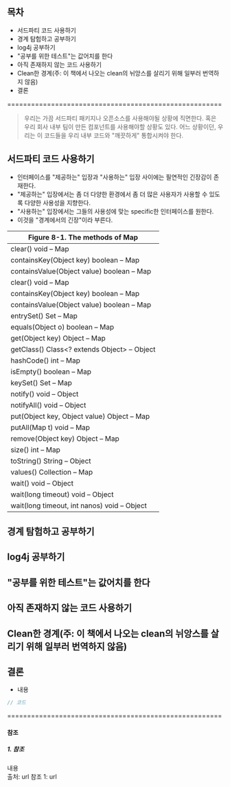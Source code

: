 ## 목차 ##
- 서드파티 코드 사용하기
- 경계 탐험하고 공부하기
- log4j 공부하기
- "공부를 위한 테스트"는 값어치를 한다
- 아직 존재하지 않는 코드 사용하기
- Clean한 경계(주: 이 책에서 나오는 clean의 뉘앙스를 살리기 위해 일부러 번역하지 않음)
- 결론

======================================================

> 우리는 가끔 서드파티 패키지나 오픈소스를 사용해야될 상황에 직면한다. 혹은 우리 회사 내부 팀이 만든 컴포넌트를 사용해야할 상황도 있다.
어느 상황이던, 우리는 이 코드들을 우리 내부 코드와 "깨끗하게" 통합시켜야 한다.

## 서드파티 코드 사용하기 ##
- 인터페이스를 "제공하는" 입장과 "사용하는" 입장 사이에는 필연적인 긴장감이 존재한다.
 - "제공하는" 입장에서는 좀 더 다양한 환경에서 좀 더 많은 사용자가 사용할 수 있도록 다양한 사용성을 지향한다.
 - "사용하는" 입장에서는 그들의 사용성에 맞는 specific한 인터페이스를 원한다.
 - 이것을 "경계에서의 긴장"이라 부른다.  
 
| Figure 8-1. The methods of Map              |
| ------------------------------------------- |
| clear() void – Map                          |
| containsKey(Object key) boolean – Map       |
| containsValue(Object value) boolean – Map   |
| clear() void – Map                          |
| containsKey(Object key) boolean – Map       |
| containsValue(Object value) boolean – Map   |
| entrySet() Set – Map                        |
| equals(Object o) boolean – Map              |
| get(Object key) Object – Map                |
| getClass() Class<? extends Object> – Object |
| hashCode() int – Map                        |
| isEmpty() boolean – Map                     |
| keySet() Set – Map                          |
| notify() void – Object                      |
| notifyAll() void – Object                   |
| put(Object key, Object value) Object – Map  |
| putAll(Map t) void – Map                    |
| remove(Object key) Object – Map             |
| size() int – Map                            |
| toString() String – Object                  |
| values() Collection – Map                   |
| wait() void – Object                        |
| wait(long timeout) void – Object            |
| wait(long timeout, int nanos) void – Object |

## 경계 탐험하고 공부하기 ##
## log4j 공부하기 ##
## "공부를 위한 테스트"는 값어치를 한다 ##
## 아직 존재하지 않는 코드 사용하기 ##
## Clean한 경계(주: 이 책에서 나오는 clean의 뉘앙스를 살리기 위해 일부러 번역하지 않음) ##
## 결론 ##


- 내용
```java
// 코드
```
======================================================

#### 참조 ####
##### 1. 참조 #####
내용  
출처: url
참조 1: url
